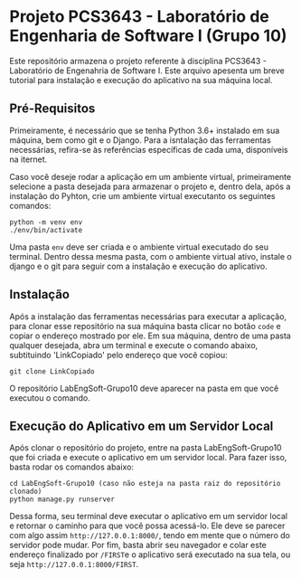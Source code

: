 # Projeto PCS3643 - Laboratório de Engenharia de Software I (Grupo 10)

Este repositório armazena o projeto referente à disciplina PCS3643 - Laboratório de Engenahria de Software I. Este arquivo apesenta um breve tutorial
para instalação e execução do aplicativo na sua máquina local.

## Pré-Requisitos

Primeiramente, é necessário que se tenha Python 3.6+ instalado em sua máquina, bem como git e o Django. Para a isntalação das ferramentas necessárias, refira-se às referências específicas de cada uma, disponíveis na iternet.

Caso você deseje rodar a aplicação em um ambiente virtual, primeiramente selecione a pasta desejada para armazenar o projeto e, dentro dela, após a instalação do Pyhton, crie um ambiente virtual executanto os seguintes comandos:

```
python -m venv env
./env/bin/activate
```

Uma pasta `env` deve ser criada e o ambiente virtual executado do seu terminal. Dentro dessa mesma pasta, com o ambiente virtual ativo, instale o django e o git para seguir com a instalação e execução do aplicativo.

## Instalação

Após a instalação das ferramentas necessárias para executar a aplicação, para clonar esse repositório na sua máquina basta clicar no botão `code` e copiar o endereço mostrado por ele. Em sua máquina, dentro de uma pasta qualquer desejada, abra um terminal e execute o comando abaixo, subtituindo 'LinkCopiado' pelo endereço que você copiou:

```
git clone LinkCopiado
```

O repositório LabEngSoft-Grupo10 deve aparecer na pasta em que você executou o comando.

## Execução do Aplicativo em um Servidor Local

Após clonar o repositório do projeto, entre na pasta LabEngSoft-Grupo10 que foi criada e execute o aplicativo em um servidor local. Para fazer isso, basta rodar os comandos abaixo:

```
cd LabEngSoft-Grupo10 (caso não esteja na pasta raiz do repositório clonado)
python manage.py runserver
```

Dessa forma, seu terminal deve executar o aplicativo em um servidor local e retornar o caminho para que você possa acessá-lo. Ele deve se parecer com algo assim 
`http://127.0.0.1:8000/`, tendo em mente que o número do servidor pode mudar. Por fim, basta abrir seu navegador e colar este endereço finalizado por `/FIRST`e o aplicativo será executado na sua tela, ou seja `http://127.0.0.1:8000/FIRST`.
